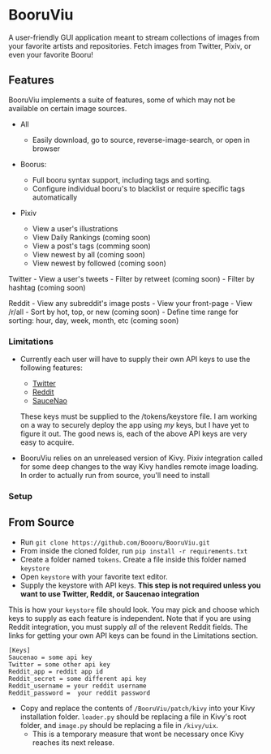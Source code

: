 # BooruViu

A user-friendly GUI application meant to stream collections of images from your favorite artists and repositories. Fetch images from Twitter, Pixiv, or even your favorite Booru!

## Features

BooruViu implements a suite of features, some of which may not be available on certain image sources.
- All
    - Easily download, go to source, reverse-image-search, or open in browser
- Boorus:
    - Full booru syntax support, including tags and sorting.
    - Configure individual booru's to blacklist or require specific tags automatically

- Pixiv
    - View a user's illustrations
    - View Daily Rankings (coming soon)
    - View a post's tags (comming soon)
    - View newest by all (coming soon)
    - View newest by followed (coming soon)

Twitter
    - View a user's tweets
    - Filter by retweet (coming soon)
    - Filter by hashtag (coming soon)
    
Reddit
    - View any subreddit's image posts
    - View your front-page
    - View /r/all
    - Sort by hot, top, or new (coming soon)
    - Define time range for sorting: hour, day, week, month, etc (coming soon)

### Limitations

- Currently each user will have to supply their own API keys to use the following features:
    - [Twitter](https://developer.twitter.com/en) 
    - [Reddit](https://www.reddit.com/prefs/apps/)
    - [SauceNao](https://saucenao.com/user.php?page=search-api)

    These keys must be supplied to the /tokens/keystore file. I am working on a way to securely deploy the app using *my* keys, but I have yet to figure it out. The good news is, each of the above API keys are very easy to acquire.
    
- BooruViu relies on an unreleased version of Kivy. Pixiv integration called for some deep changes to the way Kivy handles remote image loading. In order to actually run from source, you'll need to install 

### Setup

## From Source
- Run `git clone https://github.com/Boooru/BooruViu.git`
- From inside the cloned folder, run `pip install -r requirements.txt`
- Create a folder named `tokens`. Create a file inside this folder named `keystore`
- Open `keystore` with your favorite text editor. 
- Supply the keystore with API keys. **This step is not required unless you want to use Twitter, Reddit, or Saucenao integration**

This is how your `keystore` file should look. You may pick and choose which keys to supply as each feature is independent. Note that if you are using Reddit integration, you must supply *all* of the relevent Reddit fields. The links for getting your own API keys can be found in the Limitations section.

```
[Keys]
Saucenao = some api key
Twitter = some other api key
Reddit_app = reddit app id 
Reddit_secret = some different api key
Reddit_username = your reddit username
Reddit_password =  your reddit password
```

- Copy and replace the contents of `/BooruViu/patch/kivy` into your Kivy installation folder. `loader.py` should be replacing a file in Kivy's root folder, and `image.py` should be replacing a file in `/kivy/uix`. 
    - This is a temporary measure that wont be necessary once Kivy reaches its next release.

